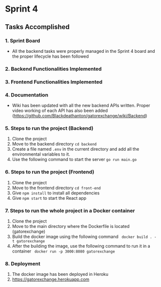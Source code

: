 # Sprint 4

## Tasks Accomplished

### 1. Sprint Board

 - All the backend tasks were properly managed in the Sprint 4 board and the proper lifecycle has been followed

### 2. Backend Functionalities Implemented


### 3. Frontend Functionalities Implemented


### 4. Documentation

 - Wiki has been updated with all the new backend APIs written. Proper video working of each API has also been added (https://github.com/Blackdeathanton/gatorexchange/wiki/Backend)

### 5. Steps to run the project (Backend)
1. Clone the project
2. Move to the backend directory
   ```cd backend```
3. Create a file named ```.env``` in the current directory and add all the environmental variables to it.
4. Use the following command to start the server ```go run main.go```
 
### 6. Steps to run the project (Frontend)
1. Clone the project
2. Move to the frontend directory ```cd front-end```
3. Give ```npm install``` to install all dependencies
4. Give ```npm start``` to start the React app

### 7. Steps to run the whole project in a Docker container
1. Clone the project
2. Move to the main directory where the Dockerfile is located (gatorexchange)
3. Build the docker image using the following command
``` docker build . -t gatorexchange```
4. After the building the image, use the following command to run it in a container
``` docker run -p 3000:8080 gatorexchange```

### 8. Deployment
1. The docker image has been deployed in Heroku
2. https://gatorexchange.herokuapp.com
